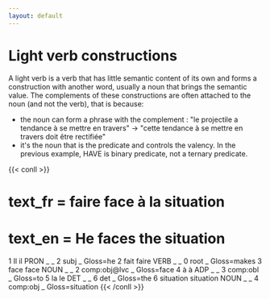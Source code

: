 ```yaml
---
layout: default
---
```

# Light verb constructions

A light verb is a verb that has little semantic content of its own and forms a construction with another word, usually a noun that brings the semantic value. The complements of these constructions are often attached to the noun (and not the verb), that is because:
* the noun can form a phrase with the complement : "le projectile a tendance à se mettre en travers" -> "cette tendance à se mettre en travers doit être rectifiée"
* it's the noun that is the predicate and controls the valency. In the previous example, HAVE is binary predicate, not a ternary predicate.


{{< conll >}}
# text_fr = faire face à la situation
# text_en = He faces the situation
1	Il	il	PRON	_	_	2	subj	_	Gloss=he
2	fait	faire	VERB	_	_	0	root	_	Gloss=makes
3	face	face	NOUN	_	_	2	comp:obj@lvc	_	Gloss=face
4	à	à	ADP	_	_	3	comp:obl	_	Gloss=to
5	la	le	DET	_	_	6	det	_	Gloss=the
6	situation	situation	NOUN	_	_	4	comp:obj	_	Gloss=situation
{{< /conll >}}
